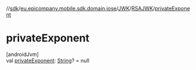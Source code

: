 //[sdk](../../../../index.md)/[eu.epicompany.mobile.sdk.domain.jose](../../index.md)/[JWK](../index.md)/[RSAJWK](index.md)/[privateExponent](private-exponent.md)

# privateExponent

[androidJvm]\
val [privateExponent](private-exponent.md): [String](https://kotlinlang.org/api/latest/jvm/stdlib/kotlin/-string/index.html)? = null
